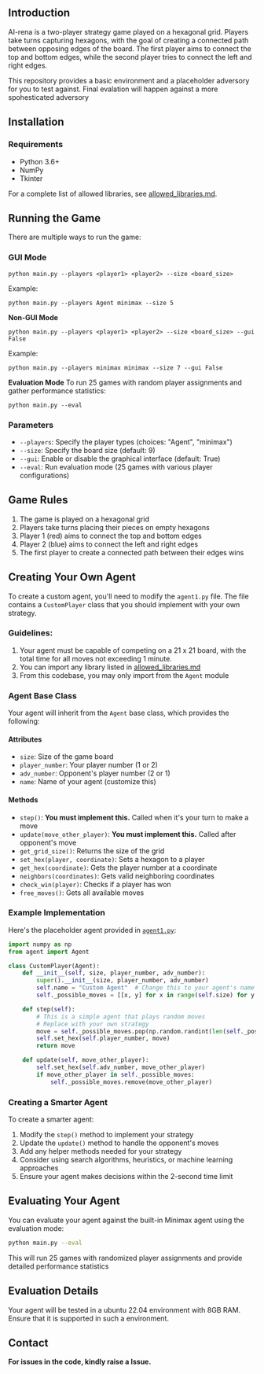 ## Introduction
AI-rena is a two-player strategy game played on a hexagonal grid. Players take turns capturing hexagons, with the goal of creating a connected path between opposing edges of the board. The first player aims to connect the top and bottom edges, while the second player tries to connect the left and right edges.

This repository provides a basic environment and a placeholder adversory for you to test against. Final evalation will happen against a more spohesticated adversory

## Installation

### Requirements
- Python 3.6+
- NumPy
- Tkinter

For a complete list of allowed libraries, see [allowed_libraries.md](allowed_libraries.md).

## Running the Game

There are multiple ways to run the game:

### GUI Mode
```
python main.py --players <player1> <player2> --size <board_size>
```
Example:

```
python main.py --players Agent minimax --size 5
```
**Non-GUI Mode**

```
python main.py --players <player1> <player2> --size <board_size> --gui False
```
Example:
```
python main.py --players minimax minimax --size 7 --gui False
```

**Evaluation Mode**
To run 25 games with random player assignments and gather performance statistics:
```
python main.py --eval
```

### Parameters
- `--players`: Specify the player types (choices: "Agent", "minimax")
- `--size`: Specify the board size (default: 9)
- `--gui`: Enable or disable the graphical interface (default: True)
- `--eval`: Run evaluation mode (25 games with various player configurations)

## Game Rules

1. The game is played on a hexagonal grid
2. Players take turns placing their pieces on empty hexagons
3. Player 1 (red) aims to connect the top and bottom edges
4. Player 2 (blue) aims to connect the left and right edges
5. The first player to create a connected path between their edges wins

## Creating Your Own Agent

To create a custom agent, you'll need to modify the `agent1.py` file. The file contains a `CustomPlayer` class that you should implement with your own strategy.

### Guidelines:
1. Your agent must be capable of competing on a 21 x 21 board, with the total time for all moves not exceeding 1 minute.
2. You can import any library listed in [allowed_libraries.md](allowed_libraries.md)
3. From this codebase, you may only import from the `Agent` module

### Agent Base Class

Your agent will inherit from the `Agent` base class, which provides the following:

#### Attributes
- `size`: Size of the game board
- `player_number`: Your player number (1 or 2)
- `adv_number`: Opponent's player number (2 or 1)
- `name`: Name of your agent (customize this)

#### Methods
- `step()`: **You must implement this.** Called when it's your turn to make a move
- `update(move_other_player)`: **You must implement this.** Called after opponent's move
- `get_grid_size()`: Returns the size of the grid
- `set_hex(player, coordinate)`: Sets a hexagon to a player
- `get_hex(coordinate)`: Gets the player number at a coordinate
- `neighbors(coordinates)`: Gets valid neighboring coordinates
- `check_win(player)`: Checks if a player has won
- `free_moves()`: Gets all available moves

### Example Implementation
Here's the placeholder agent provided in [`agent1.py`](agent1.py):

```python
import numpy as np
from agent import Agent

class CustomPlayer(Agent):
    def __init__(self, size, player_number, adv_number):
        super().__init__(size, player_number, adv_number)
        self.name = "Custom Agent"  # Change this to your agent's name
        self._possible_moves = [[x, y] for x in range(self.size) for y in range(self.size)]

    def step(self):
        # This is a simple agent that plays random moves
        # Replace with your own strategy
        move = self._possible_moves.pop(np.random.randint(len(self._possible_moves)))
        self.set_hex(self.player_number, move)
        return move

    def update(self, move_other_player):
        self.set_hex(self.adv_number, move_other_player)
        if move_other_player in self._possible_moves:
            self._possible_moves.remove(move_other_player)
```

### Creating a Smarter Agent

To create a smarter agent:

1. Modify the `step()` method to implement your strategy
2. Update the `update()` method to handle the opponent's moves
3. Add any helper methods needed for your strategy
4. Consider using search algorithms, heuristics, or machine learning approaches
5. Ensure your agent makes decisions within the 2-second time limit

## Evaluating Your Agent

You can evaluate your agent against the built-in Minimax agent using the evaluation mode:

```bash
python main.py --eval
```

This will run 25 games with randomized player assignments and provide detailed performance statistics 

## Evaluation Details

Your agent will be tested in a ubuntu 22.04 environment with 8GB RAM. Ensure that it is supported in such a environment.

## Contact

**For issues in the code, kindly raise a Issue.**


